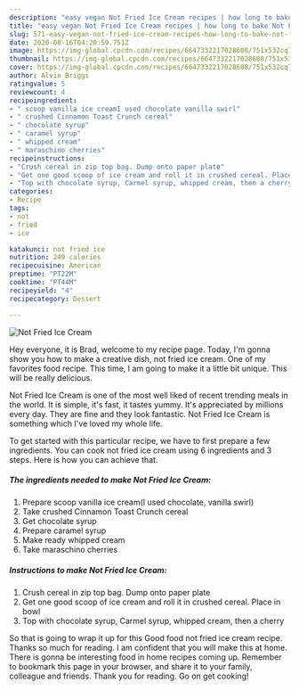 ```yaml
---
description: "easy vegan Not Fried Ice Cream recipes | how long to bake Not Fried Ice Cream"
title: "easy vegan Not Fried Ice Cream recipes | how long to bake Not Fried Ice Cream"
slug: 571-easy-vegan-not-fried-ice-cream-recipes-how-long-to-bake-not-fried-ice-cream
date: 2020-08-16T04:20:59.751Z
image: https://img-global.cpcdn.com/recipes/6647332217028608/751x532cq70/not-fried-ice-cream-recipe-main-photo.jpg
thumbnail: https://img-global.cpcdn.com/recipes/6647332217028608/751x532cq70/not-fried-ice-cream-recipe-main-photo.jpg
cover: https://img-global.cpcdn.com/recipes/6647332217028608/751x532cq70/not-fried-ice-cream-recipe-main-photo.jpg
author: Alvin Briggs
ratingvalue: 5
reviewcount: 4
recipeingredient:
- " scoop vanilla ice creamI used chocolate vanilla swirl"
- " crushed Cinnamon Toast Crunch cereal"
- " chocolate syrup"
- " caramel syrup"
- " whipped cream"
- " maraschino cherries"
recipeinstructions:
- "Crush cereal in zip top bag. Dump onto paper plate"
- "Get one good scoop of ice cream and roll it in crushed cereal. Place in bowl"
- "Top with chocolate syrup, Carmel syrup, whipped cream, then a cherry"
categories:
- Recipe
tags:
- not
- fried
- ice

katakunci: not fried ice 
nutrition: 249 calories
recipecuisine: American
preptime: "PT22M"
cooktime: "PT44M"
recipeyield: "4"
recipecategory: Dessert

---
```



![Not Fried Ice Cream](https://img-global.cpcdn.com/recipes/6647332217028608/751x532cq70/not-fried-ice-cream-recipe-main-photo.jpg)

Hey everyone, it is Brad, welcome to my recipe page. Today, I'm gonna show you how to make a creative dish, not fried ice cream. One of my favorites food recipe. This time, I am going to make it a little bit unique. This will be really delicious.



Not Fried Ice Cream is one of the most well liked of recent trending meals in the world. It is simple, it's fast, it tastes yummy. It's appreciated by millions every day. They are fine and they look fantastic. Not Fried Ice Cream is something which I've loved my whole life.


To get started with this particular recipe, we have to first prepare a few ingredients. You can cook not fried ice cream using 6 ingredients and 3 steps. Here is how you can achieve that.

<!--inarticleads1-->

##### The ingredients needed to make Not Fried Ice Cream:

1. Prepare  scoop vanilla ice cream(I used chocolate, vanilla swirl)
1. Take  crushed Cinnamon Toast Crunch cereal
1. Get  chocolate syrup
1. Prepare  caramel syrup
1. Make ready  whipped cream
1. Take  maraschino cherries




<!--inarticleads2-->

##### Instructions to make Not Fried Ice Cream:

1. Crush cereal in zip top bag. Dump onto paper plate
1. Get one good scoop of ice cream and roll it in crushed cereal. Place in bowl
1. Top with chocolate syrup, Carmel syrup, whipped cream, then a cherry




So that is going to wrap it up for this Good food not fried ice cream recipe. Thanks so much for reading. I am confident that you will make this at home. There is gonna be interesting food in home recipes coming up. Remember to bookmark this page in your browser, and share it to your family, colleague and friends. Thank you for reading. Go on get cooking!
